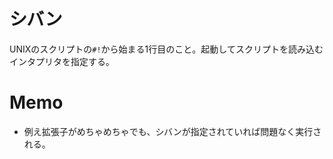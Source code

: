# シバン
UNIXのスクリプトの`#!`から始まる1行目のこと。起動してスクリプトを読み込むインタプリタを指定する。  

# Memo
* 例え拡張子がめちゃめちゃでも、シバンが指定されていれば問題なく実行される。